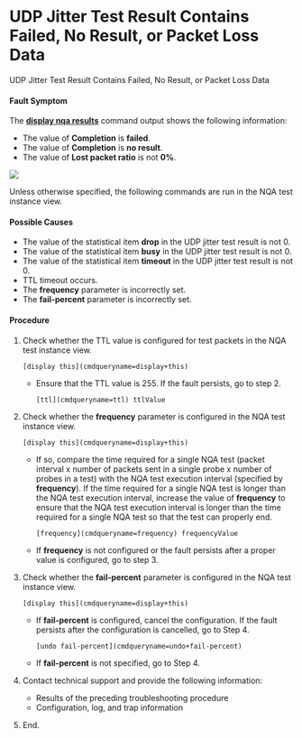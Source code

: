 UDP Jitter Test Result Contains Failed, No Result, or Packet Loss Data
======================================================================

UDP Jitter Test Result Contains Failed, No Result, or Packet Loss Data

#### Fault Symptom

The [**display nqa results**](cmdqueryname=display+nqa+results) command output shows the following information:

* The value of **Completion** is **failed**.
* The value of **Completion** is **no result**.
* The value of **Lost packet ratio** is not **0%**.

![](../public_sys-resources/note_3.0-en-us.png) 

Unless otherwise specified, the following commands are run in the NQA test instance view.



#### Possible Causes

* The value of the statistical item **drop** in the UDP jitter test result is not 0.
* The value of the statistical item **busy** in the UDP jitter test result is not 0.
* The value of the statistical item **timeout** in the UDP jitter test result is not 0.
* TTL timeout occurs.
* The **frequency** parameter is incorrectly set.
* The **fail-percent** parameter is incorrectly set.

#### Procedure

1. Check whether the TTL value is configured for test packets in the NQA test instance view.
   
   
   ```
   [display this](cmdqueryname=display+this)
   ```
   
   
   * Ensure that the TTL value is 255. If the fault persists, go to step 2.
     ```
     [ttl](cmdqueryname=ttl) ttlValue
     ```
2. Check whether the **frequency** parameter is configured in the NQA test instance view.
   
   
   ```
   [display this](cmdqueryname=display+this)
   ```
   
   
   * If so, compare the time required for a single NQA test (packet interval x number of packets sent in a single probe x number of probes in a test) with the NQA test execution interval (specified by **frequency**). If the time required for a single NQA test is longer than the NQA test execution interval, increase the value of **frequency** to ensure that the NQA test execution interval is longer than the time required for a single NQA test so that the test can properly end.
     ```
     [frequency](cmdqueryname=frequency) frequencyValue
     ```
   * If **frequency** is not configured or the fault persists after a proper value is configured, go to step 3.
3. Check whether the **fail-percent** parameter is configured in the NQA test instance view.
   
   
   ```
   [display this](cmdqueryname=display+this)
   ```
   
   
   * If **fail-percent** is configured, cancel the configuration. If the fault persists after the configuration is cancelled, go to Step 4.
     ```
     [undo fail-percent](cmdqueryname=undo+fail-percent)
     ```
   * If **fail-percent** is not specified, go to Step 4.
4. Contact technical support and provide the following information:
   
   
   * Results of the preceding troubleshooting procedure
   * Configuration, log, and trap information
5. End.